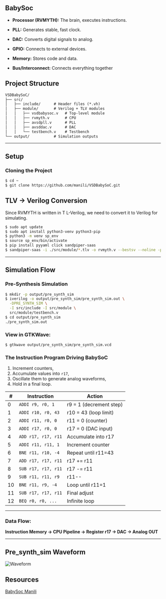 
## BabySoc

- **Processor (RVMYTH):** The brain, executes instructions.

- **PLL:** Generates stable, fast clock.

- **DAC:** Converts digital signals to analog.

- **GPIO:** Connects to external devices.

- **Memory:** Stores code and data.

- **Bus/Interconnect:** Connects everything together

## Project Structure

```txt
VSDBabySoC/
├── src/
│   ├── include/      # Header files (*.vh)
│   ├── module/       # Verilog + TLV modules
│   │   ├── vsdbabysoc.v   # Top-level module
│   │   ├── rvmyth.v       # CPU
│   │   ├── avsdpll.v      # PLL
│   │   ├── avsddac.v      # DAC
│   │   └── testbench.v    # Testbench
└── output/           # Simulation outputs
```

---

##  Setup

###  Cloning the Project

```bash
$ cd ~
$ git clone https://github.com/manili/VSDBabySoC.git
```


##  TLV → Verilog Conversion

Since RVMYTH is written in T
L-Verilog, we need to convert it to Verilog for simulating.

```bash
$ sudo apt update
$ sudo apt install python3-venv python3-pip
$ python3 -m venv sp_env
$ source sp_env/bin/activate
$ pip install pyyaml click sandpiper-saas
$ sandpiper-saas -i ./src/module/*.tlv -o rvmyth.v --bestsv --noline -p verilog --outdir ./src/module/
```

---

##  Simulation Flow



###  Pre-Synthesis Simulation

```bash
$ mkdir -p output/pre_synth_sim
$ iverilog -o output/pre_synth_sim/pre_synth_sim.out \
  -DPRE_SYNTH_SIM \
  -I src/include -I src/module \
  src/module/testbench.v
$ cd output/pre_synth_sim
./pre_synth_sim.out
```

### View in GTKWave:

```bash
$ gtkwave output/pre_synth_sim/pre_synth_sim.vcd
```

###  The Instruction Program Driving BabySoC  

1. Increment counters,
2. Accumulate values into `r17`,
3. Oscillate them to generate analog waveforms,
4. Hold in a final loop.

| #  | Instruction         | Action                  |
| -- | ------------------- | ----------------------- |
| 0  | `ADDI r9, r0, 1`    | r9 = 1 (decrement step) |
| 1  | `ADDI r10, r0, 43`  | r10 = 43 (loop limit)   |
| 2  | `ADDI r11, r0, 0`   | r11 = 0 (counter)       |
| 3  | `ADDI r17, r0, 0`   | r17 = 0 (DAC input)     |
| 4  | `ADD r17, r17, r11` | Accumulate into r17     |
| 5  | `ADDI r11, r11, 1`  | Increment counter       |
| 6  | `BNE r11, r10, -4`  | Repeat until r11=43     |
| 7  | `ADD r17, r17, r11` | r17 += r11              |
| 8  | `SUB r17, r17, r11` | r17 -= r11              |
| 9  | `SUB r11, r11, r9`  | r11--                   |
| 10 | `BNE r11, r9, -4`   | Loop until r11=1        |
| 11 | `SUB r17, r17, r11` | Final adjust            |
| 12 | `BEQ r0, r0, ...`   | Infinite loop           |


---

### Data Flow:
**Instruction Memory → CPU Pipeline → Register r17 → DAC → Analog OUT**

---






## Pre_synth_sim Waveform

![Waveform](Images/Task2_Ravi_pre_synth_simualtion_final.png)



## Resources

[BabySoc Manili](https://github.com/manili/VSDBabySoC)
